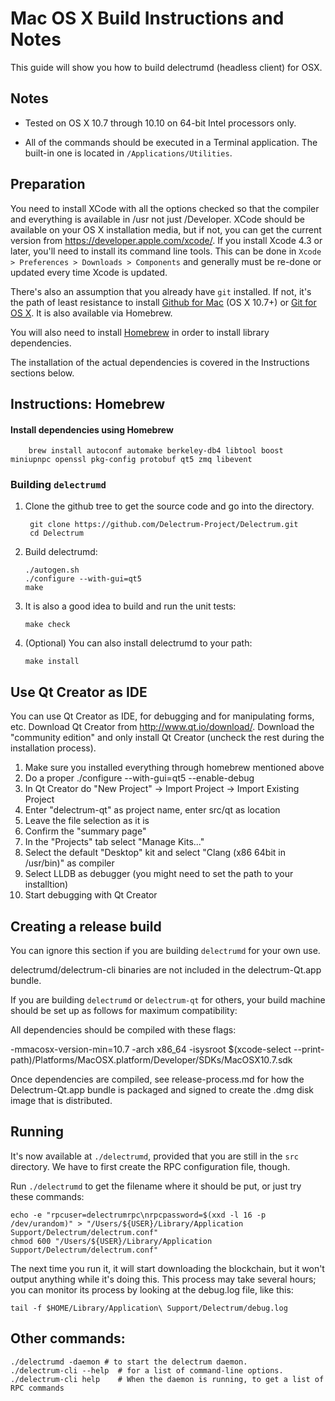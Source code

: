 Mac OS X Build Instructions and Notes
====================================
This guide will show you how to build delectrumd (headless client) for OSX.

Notes
-----

* Tested on OS X 10.7 through 10.10 on 64-bit Intel processors only.

* All of the commands should be executed in a Terminal application. The
built-in one is located in `/Applications/Utilities`.

Preparation
-----------

You need to install XCode with all the options checked so that the compiler
and everything is available in /usr not just /Developer. XCode should be
available on your OS X installation media, but if not, you can get the
current version from https://developer.apple.com/xcode/. If you install
Xcode 4.3 or later, you'll need to install its command line tools. This can
be done in `Xcode > Preferences > Downloads > Components` and generally must
be re-done or updated every time Xcode is updated.

There's also an assumption that you already have `git` installed. If
not, it's the path of least resistance to install [Github for Mac](https://mac.github.com/)
(OS X 10.7+) or
[Git for OS X](https://code.google.com/p/git-osx-installer/). It is also
available via Homebrew.

You will also need to install [Homebrew](http://brew.sh) in order to install library
dependencies.

The installation of the actual dependencies is covered in the Instructions
sections below.

Instructions: Homebrew
----------------------

#### Install dependencies using Homebrew

        brew install autoconf automake berkeley-db4 libtool boost miniupnpc openssl pkg-config protobuf qt5 zmq libevent

### Building `delectrumd`

1. Clone the github tree to get the source code and go into the directory.

        git clone https://github.com/Delectrum-Project/Delectrum.git
        cd Delectrum

2.  Build delectrumd:

        ./autogen.sh
        ./configure --with-gui=qt5
        make

3.  It is also a good idea to build and run the unit tests:

        make check

4.  (Optional) You can also install delectrumd to your path:

        make install

Use Qt Creator as IDE
------------------------
You can use Qt Creator as IDE, for debugging and for manipulating forms, etc.
Download Qt Creator from http://www.qt.io/download/. Download the "community edition" and only install Qt Creator (uncheck the rest during the installation process).

1. Make sure you installed everything through homebrew mentioned above
2. Do a proper ./configure --with-gui=qt5 --enable-debug
3. In Qt Creator do "New Project" -> Import Project -> Import Existing Project
4. Enter "delectrum-qt" as project name, enter src/qt as location
5. Leave the file selection as it is
6. Confirm the "summary page"
7. In the "Projects" tab select "Manage Kits..."
8. Select the default "Desktop" kit and select "Clang (x86 64bit in /usr/bin)" as compiler
9. Select LLDB as debugger (you might need to set the path to your installtion)
10. Start debugging with Qt Creator

Creating a release build
------------------------
You can ignore this section if you are building `delectrumd` for your own use.

delectrumd/delectrum-cli binaries are not included in the delectrum-Qt.app bundle.

If you are building `delectrumd` or `delectrum-qt` for others, your build machine should be set up
as follows for maximum compatibility:

All dependencies should be compiled with these flags:

 -mmacosx-version-min=10.7
 -arch x86_64
 -isysroot $(xcode-select --print-path)/Platforms/MacOSX.platform/Developer/SDKs/MacOSX10.7.sdk

Once dependencies are compiled, see release-process.md for how the Delectrum-Qt.app
bundle is packaged and signed to create the .dmg disk image that is distributed.

Running
-------

It's now available at `./delectrumd`, provided that you are still in the `src`
directory. We have to first create the RPC configuration file, though.

Run `./delectrumd` to get the filename where it should be put, or just try these
commands:

    echo -e "rpcuser=delectrumrpc\nrpcpassword=$(xxd -l 16 -p /dev/urandom)" > "/Users/${USER}/Library/Application Support/Delectrum/delectrum.conf"
    chmod 600 "/Users/${USER}/Library/Application Support/Delectrum/delectrum.conf"

The next time you run it, it will start downloading the blockchain, but it won't
output anything while it's doing this. This process may take several hours;
you can monitor its process by looking at the debug.log file, like this:

    tail -f $HOME/Library/Application\ Support/Delectrum/debug.log

Other commands:
-------

    ./delectrumd -daemon # to start the delectrum daemon.
    ./delectrum-cli --help  # for a list of command-line options.
    ./delectrum-cli help    # When the daemon is running, to get a list of RPC commands
